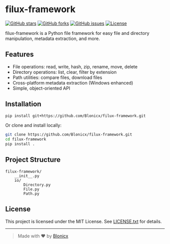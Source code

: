 # filux-framework

[![GitHub stars](https://img.shields.io/github/stars/Blonicx/filux-framework?style=social)](https://github.com/Blonicx/filux-framework/stargazers)
[![GitHub forks](https://img.shields.io/github/forks/Blonicx/filux-framework?style=social)](https://github.com/Blonicx/filux-framework/network)
[![GitHub issues](https://img.shields.io/github/issues/Blonicx/filux-framework)](https://github.com/Blonicx/filux-framework/issues)
[![License](https://img.shields.io/github/license/Blonicx/filux-framework)](./LICENSE.txt)

filux-framework is a Python file framework for easy file and directory manipulation, metadata extraction, and more.

## Features

- File operations: read, write, hash, zip, rename, move, delete
- Directory operations: list, clear, filter by extension
- Path utilities: compare files, download files
- Cross-platform metadata extraction (Windows enhanced)
- Simple, object-oriented API

## Installation

```sh
pip install git+https://github.com/Blonicx/filux-framework.git
```

Or clone and install locally:

```sh
git clone https://github.com/Blonicx/filux-framework.git
cd filux-framework
pip install .
```

## Project Structure

```
filux-framework/
    __init__.py
    io/
        Directory.py
        File.py
        Path.py
```

## License

This project is licensed under the MIT License. See [LICENSE.txt](LICENSE.txt) for details.

---

> Made with ❤️ by [Blonicx](https://github.com/Blonicx)
